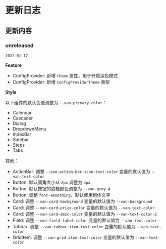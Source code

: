 # 更新日志

## 更新内容

### unreleased

`2022-01-17`

**Feature**

- ConfigProvider: 新增 `theme` 属性，用于开启深色模式
- ConfigProvider: 新增 `ConfigProviderTheme` 类型

**Style**

以下组件的默认色值调整为 `--van-primary-color`：

- Calendar
- Cascader
- Dialog
- DropdownMenu
- IndexBar
- Sidebar
- Steps
- Tabs

其他：

- ActionBar: 调整 `--van-action-bar-icon-text-color` 变量的默认值为 `--van-text-color`
- Button: 默认圆角大小从 `2px` 调整为 `4px`
- Button: 默认按钮的边框颜色调整为 `--van-gray-4`
- Button: 调整 `font-smoothing`，默认使用粗体文字
- Card: 调整 `--van-card-background` 变量的默认值为 `--van-background`
- Card: 调整 `--van-card-price-color` 变量的默认值为 `--van-text-color`
- Card: 调整 `--van-card-desc-color` 变量的默认值为 `--van-text-color-2`
- Field: 调整 `--van-field-label-color` 变量的默认值为 `--van-text-color`
- Tabbar: 调整 `--van-tabbar-item-text-color` 变量的默认值为 `--van-text-color`
- GridItem: 调整 `--van-grid-item-text-color` 变量的默认值为 `--van-text-color`
